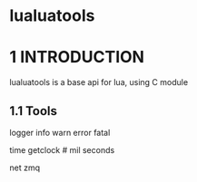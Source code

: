 lualuatools
===========
# 1 INTRODUCTION 
  lualuatools is a base api for lua, using C module
  
## 1.1 Tools
   logger
      info
      warn
      error
      fatal
      
   time
      getclock # mil seconds 
      
   net
      zmq  
      
